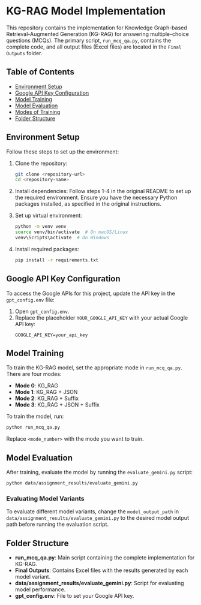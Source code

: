 # KG-RAG Model Implementation

This repository contains the implementation for Knowledge Graph-based Retrieval-Augmented Generation (KG-RAG) for answering multiple-choice questions (MCQs). The primary script, `run_mcq_qa.py`, contains the complete code, and all output files (Excel files) are located in the `Final Outputs` folder.

## Table of Contents

- [Environment Setup](#environment-setup)
- [Google API Key Configuration](#google-api-key-configuration)
- [Model Training](#model-training)
- [Model Evaluation](#model-evaluation)
- [Modes of Training](#modes-of-training)
- [Folder Structure](#folder-structure)

## Environment Setup

Follow these steps to set up the environment:

1. Clone the repository:
   ```bash
   git clone <repository-url>
   cd <repository-name>
   ```

2. Install dependencies:
   Follow steps 1-4 in the original README to set up the required environment. Ensure you have the necessary Python packages installed, as specified in the original instructions.

3. Set up virtual environment:
   ```bash
   python -m venv venv
   source venv/bin/activate  # On macOS/Linux
   venv\Scripts\activate  # On Windows
   ```

4. Install required packages:
   ```bash
   pip install -r requirements.txt
   ```

## Google API Key Configuration

To access the Google APIs for this project, update the API key in the `gpt_config.env` file:

1. Open `gpt_config.env`.
2. Replace the placeholder `YOUR_GOOGLE_API_KEY` with your actual Google API key:
   ```plaintext
   GOOGLE_API_KEY=your_api_key
   ```

## Model Training

To train the KG-RAG model, set the appropriate mode in `run_mcq_qa.py`. There are four modes:

- **Mode 0**: KG_RAG
- **Mode 1**: KG_RAG + JSON
- **Mode 2**: KG_RAG + Suffix
- **Mode 3**: KG_RAG + JSON + Suffix

To train the model, run:
```bash
python run_mcq_qa.py 
```
Replace `<mode_number>` with the mode you want to train.

## Model Evaluation

After training, evaluate the model by running the `evaluate_gemini.py` script:

```bash
python data/assignment_results/evaluate_gemini.py
```

### Evaluating Model Variants

To evaluate different model variants, change the `model_output_path` in `data/assignment_results/evaluate_gemini.py` to the desired model output path before running the evaluation script.

## Folder Structure

- **run_mcq_qa.py**: Main script containing the complete implementation for KG-RAG.
- **Final Outputs**: Contains Excel files with the results generated by each model variant.
- **data/assignment_results/evaluate_gemini.py**: Script for evaluating model performance.
- **gpt_config.env**: File to set your Google API key.

